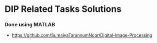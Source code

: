 # DIP Related Tasks Solutions 
### Done using MATLAB 
- https://github.com/SumaiyaTarannumNoor/Digital-Image-Processing
